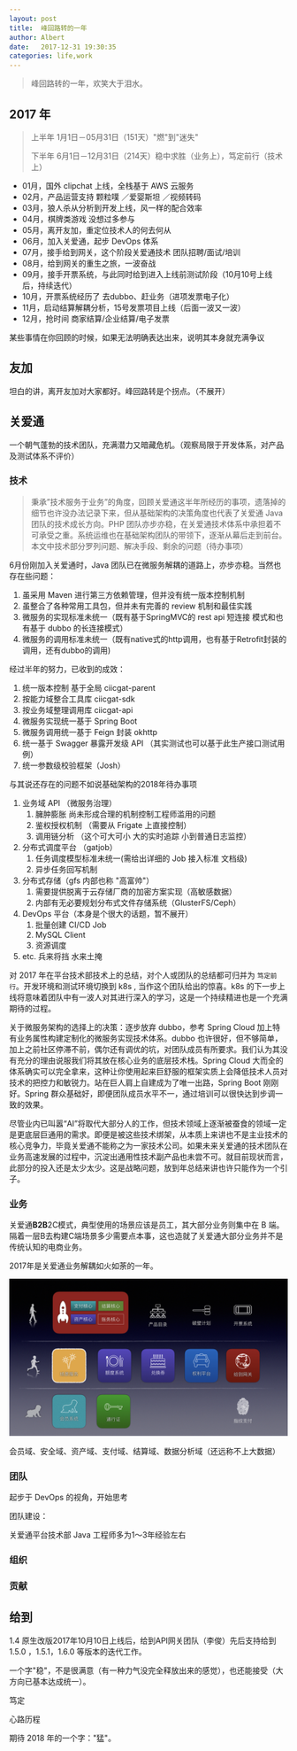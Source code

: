 ```yaml
---
layout: post
title:  峰回路转的一年
author: Albert
date:   2017-12-31 19:30:35
categories: life,work
---
```


> 峰回路转的一年，欢笑大于泪水。

## 2017 年

>上半年 1月1日－05月31日（151天）"燃"到"迷失"
>
>下半年 6月1日－12月31日（214天）稳中求胜（业务上），笃定前行（技术上）

- 01月，国外 clipchat 上线，全栈基于 AWS 云服务
- 02月，产品运营支持 颗粒噗 ／爱婴斯坦 ／视频转码
- 03月，狼人杀从分析到开发上线，风一样的配合效率
- 04月，棋牌类游戏 没想过多参与
- 05月，离开友加，重定位技术人的何去何从 
- 06月，加入关爱通，起步 DevOps 体系
- 07月，接手给到网关，这个阶段关爱通技术 团队招聘/面试/培训
- 08月，给到网关的重生之旅，一波奋战
- 09月，接手开票系统，与此同时给到进入上线前测试阶段（10月10号上线后，持续迭代）
- 10月，开票系统经历了 去dubbo、赶业务（进项发票电子化）
- 11月，启动结算解耦分析，15号发票项目上线（后面一波又一波）
- 12月，抢时间 商家结算/企业结算/电子发票 

某些事情在你回顾的时候，如果无法明确表达出来，说明其本身就充满争议

## 友加

坦白的讲，离开友加对大家都好。峰回路转是个拐点。（不展开）

## 关爱通

一个朝气蓬勃的技术团队，充满潜力又暗藏危机。（观察局限于开发体系，对产品及测试体系不评价）

### 技术

> 秉承”技术服务于业务”的角度，回顾关爱通这半年所经历的事项，遗落掉的细节也许没办法记录下来，但从基础架构的决策角度也代表了关爱通 Java 团队的技术成长方向。PHP 团队亦步亦稳，在关爱通技术体系中承担着不可承受之重。系统运维也在基础架构团队的带领下，逐渐从幕后走到前台。本文中技术部分罗列问题、解决手段、剩余的问题（待办事项）

6月份刚加入关爱通时，Java 团队已在微服务解耦的道路上，亦步亦稳。当然也存在些问题：

1. 虽采用 Maven 进行第三方依赖管理，但并没有统一版本控制机制
2. 虽整合了各种常用工具包，但并未有完善的 review 机制和最佳实践
3. 微服务的实现标准未统一（既有基于SpringMVC的 rest api 短连接 模式和也有基于 dubbo 的长连接模式）
4. 微服务的调用标准未统一（既有native式的http调用，也有基于Retrofit封装的调用，还有dubbo的调用)

经过半年的努力，已收到的成效：

1. 统一版本控制 基于全局 ciicgat-parent
2. 按能力域整合工具库 ciicgat-sdk
3. 按业务域整理调用库 ciicgat-api
4. 微服务实现统一基于 Spring Boot 
5. 微服务调用统一基于 Feign 封装 okhttp
6. 统一基于 Swagger 暴露开发级 API （其实测试也可以基于此生产接口测试用例）
7. 统一参数级校验框架（Josh） 

与其说还存在的问题不如说基础架构的2018年待办事项

1. 业务域 API （微服务治理）
   1. 臃肿膨胀 尚未形成合理的机制控制工程师滥用的问题
   2. 鉴权授权机制 （需要从 Frigate 上直接控制） 
   3. 调用链分析 （这个可大可小 大的实时追踪 小到普通日志监控）
2. 分布式调度平台 （gatjob）
   1. 任务调度模型标准未统一(需给出详细的 Job 接入标准 文档级)
   2. 异步任务回写机制
3. 分布式存储（gfs 内部也称 "高富帅"）
   1. 需要提供脱离于云存储厂商的加密方案实现（高敏感数据）
   2. 内部有无必要规划分布式文件存储系统（GlusterFS/Ceph）
4. DevOps 平台（本身是个很大的话题，暂不展开）
   1. 批量创建 CI/CD Job
   2. MySQL Client
   3. 资源调度
5. etc. 兵来将挡 水来土掩

对 2017 年在平台技术部技术上的总结，对个人或团队的总结都可归并为 `笃定前行`。开发环境和测试环境切换到 k8s , 当作这个团队给出的惊喜。k8s 的下一步上线将意味着团队中有一波人对其进行深入的学习，这是一个持续精进也是一个充满期待的过程。

关于微服务架构的选择上的决策：逐步放弃 dubbo，参考 Spring Cloud 加上特有业务属性构建定制化的微服务实现技术体系。dubbo 也许很好，但不够简单，加上之前社区停滞不前，偶尔还有调优的坑，对团队成员有所要求。我们认为其没有充分的理由说服我们将其放在核心业务的底层技术栈。Spring Cloud 大而全的体系确实可以完全拿来，这种让你使用起来巨舒服的框架实质上会降低技术人员对技术的把控力和敏锐力。站在巨人肩上自建成为了唯一出路，Spring Boot 刚刚好。Spring 群众基础好，即便团队成员水平不一，通过培训可以很快达到步调一致的效果。

尽管业内已叫嚣“AI”将取代大部分人的工作，但技术领域上逐渐被蚕食的领域一定是更底层巨通用的需求。即便是被这些技术绑架，从本质上来讲也不是主业技术的核心竞争力，毕竟关爱通不能称之为一家技术公司。如果未来关爱通的技术团队在业务高速发展的过程中，沉淀出通用性技术副产品也未尝不可。就目前现状而言，此部分的投入还是太少太少。这是战略问题，放到年总结来讲也许只能作为一个引子。

### 业务

关爱通**B2B**2C模式，典型使用的场景应该是员工，其大部分业务则集中在 B 端。隔着一层B去构建C端场景多少需要点本事，这也造就了关爱通大部分业务并不是传统认知的电商业务。

2017年是关爱通业务解耦如火如荼的一年。

![](../assets/images/architect-overview_GAT-2017_12.001.jpeg)

会员域、安全域、资产域、支付域、结算域、数据分析域（还远称不上大数据）

### 团队

起步于 DevOps 的视角，开始思考

团队建设：

关爱通平台技术部 Java 工程师多为1～3年经验左右

### 组织



### 贡献



## 给到

1.4 原生改版2017年10月10日上线后，给到API网关团队（李俊）先后支持给到1.5.0 ，1.5.1，1.6.0 等版本的迭代工作。





一个字"稳"，不是很满意（有一种力气没完全释放出来的感觉），也还能接受（大方向已基本达成统一）。



笃定

心路历程

期待 2018 年的一个字："猛"。